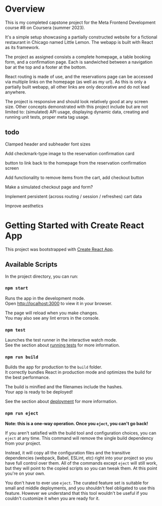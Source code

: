 # Overview

This is my completed capstone project for the Meta Frontend Development course #8 on Coursera (summer 2023). 

It's a simple setup showcasing a partially constructed website for a fictional restaurant in Chicago named Little Lemon. The webapp is built with React as its framework. 

The project as assigned consists a complete homepage, a table booking form, and a confirmation page. Each is sandwiched between a navigation bar at the top and a footer at the bottom. 

React routing is made of use, and the reservations page can be accessed via multiple links on the homepage (as well as my url).
As this is only a partially built webapp, all other links are only decorative and do not lead anywhere. 

The project is responsive and should look relatively good at any screen size. Other concepts demonstrated with this project include but are not limited to: (simulated) API usage, displaying dynamic data, creating and running unit tests, proper meta tag usage.

## todo

Clamped header and subheader font sizes

Add checkmark-type image to the reservation confirmation card

button to link back to the homepage from the reservation confirmation screen

Add functionality to remove items from the cart, add checkout button

Make a simulated checkout page and form?

Implement persistent (across routing / session / refreshes) cart data

Improve aesthetics

# Getting Started with Create React App

This project was bootstrapped with [Create React App](https://github.com/facebook/create-react-app).

## Available Scripts

In the project directory, you can run:

### `npm start`

Runs the app in the development mode.\
Open [http://localhost:3000](http://localhost:3000) to view it in your browser.

The page will reload when you make changes.\
You may also see any lint errors in the console.

### `npm test`

Launches the test runner in the interactive watch mode.\
See the section about [running tests](https://facebook.github.io/create-react-app/docs/running-tests) for more information.

### `npm run build`

Builds the app for production to the `build` folder.\
It correctly bundles React in production mode and optimizes the build for the best performance.

The build is minified and the filenames include the hashes.\
Your app is ready to be deployed!

See the section about [deployment](https://facebook.github.io/create-react-app/docs/deployment) for more information.

### `npm run eject`

**Note: this is a one-way operation. Once you `eject`, you can't go back!**

If you aren't satisfied with the build tool and configuration choices, you can `eject` at any time. This command will remove the single build dependency from your project.

Instead, it will copy all the configuration files and the transitive dependencies (webpack, Babel, ESLint, etc) right into your project so you have full control over them. All of the commands except `eject` will still work, but they will point to the copied scripts so you can tweak them. At this point you're on your own.

You don't have to ever use `eject`. The curated feature set is suitable for small and middle deployments, and you shouldn't feel obligated to use this feature. However we understand that this tool wouldn't be useful if you couldn't customize it when you are ready for it.
